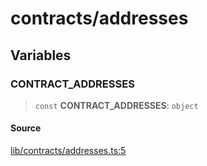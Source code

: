 # contracts/addresses

## Variables

### CONTRACT\_ADDRESSES

> `const` **CONTRACT\_ADDRESSES**: `object`

#### Source

[lib/contracts/addresses.ts:5](https://github.com/PufferFinance/puffer-sdk/blob/2f4bffc24c0009ccc6176e967135f04f33a7fbfd/lib/contracts/addresses.ts#L5)
